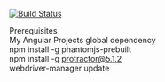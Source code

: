 [![Build Status](https://travis-ci.org/jasdevsidhu12/AngularWebDevelopment.svg?branch=master)](https://travis-ci.org/jasdevsidhu12/AngularWebDevelopment)

Prerequisites <br>
My Angular Projects
global dependency <br>
npm install -g phantomjs-prebuilt <br>
npm install -g protractor@5.1.2 <br>
webdriver-manager update
